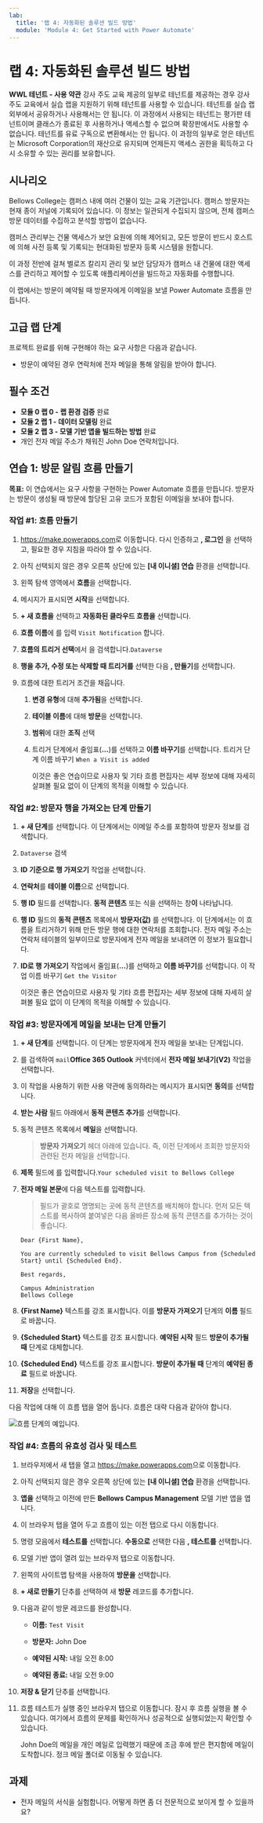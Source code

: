 ```yaml
---
lab:
  title: '랩 4: 자동화된 솔루션 빌드 방법'
  module: 'Module 4: Get Started with Power Automate'
---
```


# 랩 4: 자동화된 솔루션 빌드 방법

**WWL 테넌트 - 사용 약관** 강사 주도 교육 제공의 일부로 테넌트를 제공하는 경우 강사 주도 교육에서 실습 랩을 지원하기 위해 테넌트를 사용할 수 있습니다. 테넌트를 실습 랩 외부에서 공유하거나 사용해서는 안 됩니다. 이 과정에서 사용되는 테넌트는 평가판 테넌트이며 클래스가 종료된 후 사용하거나 액세스할 수 없으며 확장판에서도 사용할 수 없습니다. 테넌트를 유료 구독으로 변환해서는 안 됩니다. 이 과정의 일부로 얻은 테넌트는 Microsoft Corporation의 재산으로 유지되며 언제든지 액세스 권한을 획득하고 다시 소유할 수 있는 권리를 보유합니다. 

## 시나리오

Bellows College는 캠퍼스 내에 여러 건물이 있는 교육 기관입니다. 캠퍼스 방문자는 현재 종이 저널에 기록되어 있습니다. 이 정보는 일관되게 수집되지 않으며, 전체 캠퍼스 방문 데이터를 수집하고 분석할 방법이 없습니다.

캠퍼스 관리부는 건물 액세스가 보안 요원에 의해 제어되고, 모든 방문이 반드시 호스트에 의해 사전 등록 및 기록되는 현대화된 방문자 등록 시스템을 원합니다.

이 과정 전반에 걸쳐 벨로즈 칼리지 관리 및 보안 담당자가 캠퍼스 내 건물에 대한 액세스를 관리하고 제어할 수 있도록 애플리케이션을 빌드하고 자동화를 수행합니다.

이 랩에서는 방문이 예약될 때 방문자에게 이메일을 보낼 Power Automate 흐름을 만듭니다.

## 고급 랩 단계

프로젝트 완료를 위해 구현해야 하는 요구 사항은 다음과 같습니다.

- 방문이 예약된 경우 연락처에 전자 메일을 통해 알림을 받아야 합니다.

## 필수 조건

- **모듈 0 랩 0 - 랩 환경 검증** 완료
- **모듈 2 랩 1 - 데이터 모델링** 완료
- **모듈 2 랩 3 - 모델 기반 앱을 빌드하는 방법** 완료
- 개인 전자 메일 주소가 채워진 John Doe 연락처입니다.

## 연습 1: 방문 알림 흐름 만들기

**목표:** 이 연습에서는 요구 사항을 구현하는 Power Automate 흐름을 만듭니다. 방문자는 방문이 생성될 때 방문에 할당된 고유 코드가 포함된 이메일을 보내야 합니다.

### 작업 \#1: 흐름 만들기

1.  <https://make.powerapps.com>로 이동합니다. 다시 인증하고 **, 로그인** 을 선택하고, 필요한 경우 지침을 따라야 할 수 있습니다.

2.  아직 선택되지 않은 경우 오른쪽 상단에 있는 **[내 이니셜] 연습** 환경을 선택합니다.

3.  왼쪽 탐색 영역에서 **흐름**을 선택합니다.

4.  메시지가 표시되면 **시작**을 선택합니다.

5.  **+ 새 흐름을** 선택하고 **자동화된 클라우드 흐름을** 선택합니다.

6.  **흐름 이름**에 를 입력 `Visit Notification` 합니다.

7.  **흐름의 트리거 선택**에서 을 검색합니다.`Dataverse`

8.  **행을 추가, 수정 또는 삭제할 때 트리거를** 선택한 다음 **, 만들기**를 선택합니다.

9.  흐름에 대한 트리거 조건을 채웁니다.

    1.  **변경 유형**에 대해 **추가됨**을 선택합니다.

    2.  **테이블 이름**에 대해 **방문**을 선택합니다.

    3.  **범위**에 대한 **조직** 선택

    4.  트리거 단계에서 줄임표(**...**)를 선택하고 **이름 바꾸기**를 선택합니다. 트리거 단계 이름 바꾸기 `When a Visit is added` 

        이것은 좋은 연습이므로 사용자 및 기타 흐름 편집자는 세부 정보에 대해 자세히 살펴볼 필요 없이 이 단계의 목적을 이해할 수 있습니다.


### 작업 \#2: 방문자 행을 가져오는 단계 만들기

1.  **+ 새 단계**를 선택합니다. 이 단계에서는 이메일 주소를 포함하여 방문자 정보를 검색합니다.

2.  `Dataverse` 검색

3.  **ID 기준으로 행 가져오기** 작업을 선택합니다.

4.  **연락처**를 **테이블 이름**으로 선택합니다.

5.  **행 ID** 필드를 선택합니다. **동적 콘텐츠** 또는 식을 선택하는 창**이** 나타납니다.

6.  **행 ID** 필드의 **동적 콘텐츠** 목록에서 **방문자(값)** 를 선택합니다. 이 단계에서는 이 흐름을 트리거하기 위해 만든 방문 행에 대한 연락처를 조회합니다. 전자 메일 주소는 연락처 테이블의 일부이므로 방문자에게 전자 메일을 보내려면 이 정보가 필요합니다.

7.  **ID로 행 가져오기** 작업에서 줄임표(**...**)를 선택하고 **이름 바꾸기**를 선택합니다. 이 작업 이름 바꾸기 `Get the Visitor`
 
    이것은 좋은 연습이므로 사용자 및 기타 흐름 편집자는 세부 정보에 대해 자세히 살펴볼 필요 없이 이 단계의 목적을 이해할 수 있습니다.


### 작업 \#3: 방문자에게 메일을 보내는 단계 만들기

1.  **+ 새 단계**를 선택합니다. 이 단계는 방문자에게 전자 메일을 보내는 단계입니다.

2.  를 검색하여 `mail`**Office 365 Outlook** 커넥터에서 **전자 메일 보내기(V2)** 작업을 선택합니다.

3.  이 작업을 사용하기 위한 사용 약관에 동의하라는 메시지가 표시되면 **동의**를 선택합니다.

4.  **받는 사람** 필드 아래에서 **동적 콘텐츠 추가**를 선택합니다. 
    
5.  동적 콘텐츠 목록에서 **메일**을 선택합니다.

    > **방문자 가져오기** 헤더 아래에 있습니다. 즉, 이전 단계에서 조회한 방문자와 관련된 전자 메일을 선택합니다.

7.  **제목** 필드에 를 입력합니다.`Your scheduled visit to Bellows College`

8.  **전자 메일 본문**에 다음 텍스트를 입력합니다.

    > 필드가 괄호로 명명되는 곳에 동적 콘텐츠를 배치해야 합니다. 먼저 모든 텍스트를 복사하여 붙여넣은 다음 올바른 장소에 동적 콘텐츠를 추가하는 것이 좋습니다.

    ~~~~~~~~~~~~~~~~~~~~~~~~~~~~~~~~~~~~~~~~~~~~~~~~~~~~~~~~~~~~~~~~~~~~~~~~~~~~~~~~
    Dear {First Name},

    You are currently scheduled to visit Bellows Campus from {Scheduled Start} until {Scheduled End}.

    Best regards,

    Campus Administration
    Bellows College
    ~~~~~~~~~~~~~~~~~~~~~~~~~~~~~~~~~~~~~~~~~~~~~~~~~~~~~~~~~~~~~~~~~~~~~~~~~~~~~~~~

8.  **{First Name}** 텍스트를 강조 표시합니다. 이를 **방문자 가져오기** 단계의 **이름** 필드로 바꿉니다.

9.  **{Scheduled Start}** 텍스트를 강조 표시합니다. **예약된 시작** 필드 **방문이 추가될 때** 단계로 대체합니다.

10.  **{Scheduled End}** 텍스트를 강조 표시합니다. **방문이 추가될 때** 단계의 **예약된 종료** 필드로 바꿉니다.

11.  **저장**을 선택합니다.

다음 작업에 대해 이 흐름 탭을 열어 둡니다. 흐름은 대략 다음과 같아야 합니다.

![흐름 단계의 예입니다.](media/4-Flow.png)


### 작업 \#4: 흐름의 유효성 검사 및 테스트

1.  브라우저에서 새 탭을 열고 <https://make.powerapps.com>으로 이동합니다.

2.  아직 선택되지 않은 경우 오른쪽 상단에 있는 **[내 이니셜] 연습** 환경을 선택합니다.

3.  **앱을** 선택하고 이전에 만든 **Bellows Campus Management** 모델 기반 앱을 엽니다.

3.  이 브라우저 탭을 열어 두고 흐름이 있는 이전 탭으로 다시 이동합니다.

4.  명령 모음에서 **테스트를** 선택합니다. **수동으로** 선택한 다음 **, 테스트를** 선택합니다.

5.  모델 기반 앱이 열려 있는 브라우저 탭으로 이동합니다. 

6.  왼쪽의 사이트맵 탐색을 사용하여 **방문을** 선택합니다.

6.  **+ 새로 만들기** 단추를 선택하여 새 **방문** 레코드를 추가합니다.

7.  다음과 같이 방문 레코드를 완성합니다.

    -   **이름:** `Test Visit`

    -   **방문자:** John Doe

    -   **예약된 시작:** 내일 오전 8:00

    -   **예약된 종료:** 내일 오전 9:00

8.  **저장 & 닫기** 단추를 선택합니다.

9.  흐름 테스트가 실행 중인 브라우저 탭으로 이동합니다. 잠시 후 흐름 실행을 볼 수 있습니다. 여기에서 흐름의 문제를 확인하거나 성공적으로 실행되었는지 확인할 수 있습니다.

    John Doe의 메일을 개인 메일로 입력했기 때문에 조금 후에 받은 편지함에 메일이 도착합니다. 정크 메일 폴더로 이동될 수 있습니다.


## 과제

- 전자 메일의 서식을 실험합니다. 어떻게 하면 좀 더 전문적으로 보이게 할 수 있을까요?


